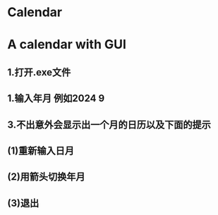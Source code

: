 # Calendar
A calendar with GUI
===================
1.打开.exe文件
-----------
1.输入年月 例如2024 9
-----------
3.不出意外会显示出一个月的日历以及下面的提示
-----------
  (1)重新输入日月
  --------------
  (2)用箭头切换年月
  ----------------
  (3)退出
  -------

